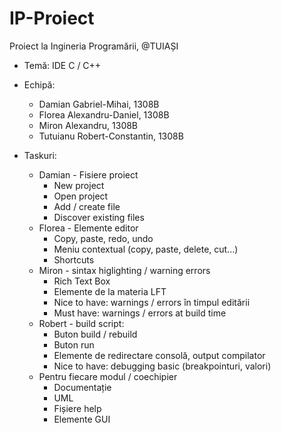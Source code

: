 # IP-Proiect
Proiect la Ingineria Programării, @TUIAȘI

* Temă: IDE C / C++
* Echipă:
  * Damian Gabriel-Mihai, 1308B
  * Florea Alexandru-Daniel, 1308B
  * Miron Alexandru, 1308B
  * Tutuianu Robert-Constantin, 1308B

* Taskuri:
  * Damian - Fisiere proiect
    * New project
    * Open project
    * Add / create file
    * Discover existing files
  * Florea - Elemente editor
    * Copy, paste, redo, undo
    * Meniu contextual (copy, paste, delete, cut...)
    * Shortcuts
  * Miron - sintax higlighting / warning errors
    * Rich Text Box
    * Elemente de la materia LFT
    * Nice to have: warnings / errors în timpul editării
    * Must have: warnings / errors at build time
  * Robert - build script:
    * Buton build / rebuild
    * Buton run
    * Elemente de redirectare consolă, output compilator
    * Nice to have: debugging basic (breakpointuri, valori)
  * Pentru fiecare modul / coechipier
    * Documentație
    * UML
    * Fișiere help
    * Elemente GUI
